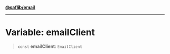 [**@saflib/email**](../index.md)

***

# Variable: emailClient

> `const` **emailClient**: `EmailClient`
